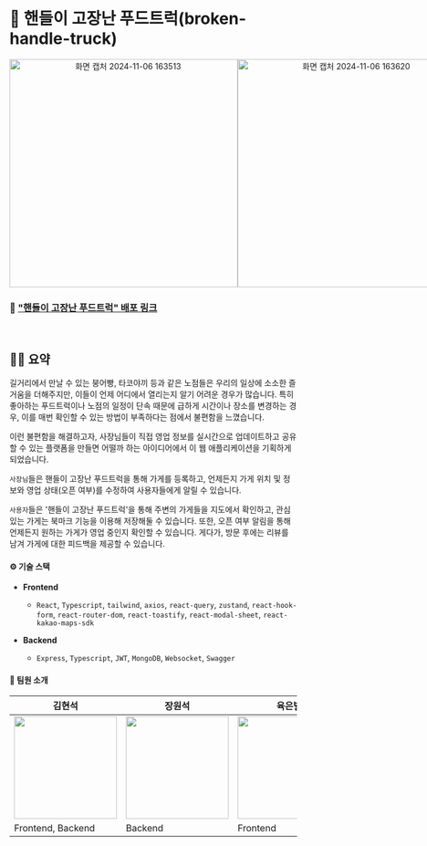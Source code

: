 # 🚚 핸들이 고장난 푸드트럭(broken-handle-truck)

<div align="center" style="display: flex;">
  <img width="400" alt="화면 캡처 2024-11-06 163513" src="https://github.com/user-attachments/assets/f82d800e-7eb9-41fa-b653-817e4bc71ece">
  <img width="400" alt="화면 캡처 2024-11-06 163620" src="https://github.com/user-attachments/assets/c7e64730-4f24-4439-9c91-1449f5da5fde">
</div>

### 🔗 ["핸들이 고장난 푸드트럭" 배포 링크](https://broken-handle-truck.store/)

<br />

## ✍🏻 요약

길거리에서 만날 수 있는 붕어빵, 타코야끼 등과 같은 노점들은 우리의 일상에 소소한 즐거움을 더해주지만, 이들이 언제 어디에서 열리는지 알기 어려운 경우가 많습니다.
특히 좋아하는 푸드트럭이나 노점의 일정이 단속 때문에 급하게 시간이나 장소를 변경하는 경우, 이를 매번 확인할 수 있는 방법이 부족하다는 점에서 불편함을 느꼈습니다.

이런 불편함을 해결하고자, 사장님들이 직접 영업 정보를 실시간으로 업데이트하고 공유할 수 있는 플랫폼을 만들면 어떨까 하는 아이디어에서 이 웹 애플리케이션을 기획하게 되었습니다.

`사장님`들은 핸들이 고장난 푸드트럭을 통해 가게를 등록하고, 언제든지 가게 위치 및 정보와 영업 상태(오픈 여부)를 수정하여 사용자들에게 알릴 수 있습니다.

`사용자`들은 '핸들이 고장난 푸드트럭'을 통해 주변의 가게들을 지도에서 확인하고, 관심 있는 가게는 북마크 기능을 이용해 저장해둘 수 있습니다. 또한, 오픈 여부 알림을 통해 언제든지 원하는 가게가 영업 중인지 확인할 수 있습니다. 게다가, 방문 후에는 리뷰를 남겨 가게에 대한 피드백을 제공할 수 있습니다.

#### ⚙️ 기술 스택

-   **Frontend**
    - `React`, `Typescript`, `tailwind`, `axios`, `react-query`, `zustand`, `react-hook-form`, `react-router-dom`, `react-toastify`, `react-modal-sheet`, `react-kakao-maps-sdk`

-   **Backend**
    - `Express`, `Typescript`, `JWT`, `MongoDB`, `Websocket`, `Swagger`

 
#### 👋 팀원 소개

| 김현석 | 장원석 | 육은별 | 이예진 | 조준영 |
|----------|----------|----------|----------|----------|
| <img src="https://github.com/user-attachments/assets/4ab7f825-1905-4338-9094-dde78b5fb7b7" width="180" height="180" /> |<img src="https://github.com/user-attachments/assets/ef421f29-67ac-43c6-878a-a966c6cc5eee" width="180" height="180" /> |<img src="https://github.com/user-attachments/assets/f483c0f8-53ed-4c15-957b-e44ff4331102" width="180" height="180" /> |  <img src="https://github.com/user-attachments/assets/bc947593-936a-41e3-acf8-cf1c186a441b" width="180" height="180" />  | <img src="https://github.com/user-attachments/assets/6f3104ea-68d4-47be-8434-c8dacf4344d4" width="180" height="180" />|
| Frontend, Backend | Backend | Frontend | Frontend | Frontend |







<br />
